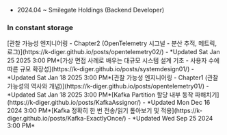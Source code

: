 - 2024.04 ~ Smilegate Holdings (Backend Developer)

### In constant storage

<!-- BLOG-POST-LIST:START -->[관찰 가능성 엔지니어링 - Chapter2 &lpar;OpenTelemetry 시그널 - 분산 추적, 메트릭, 로그&rpar;](https://k-diger.github.io/posts/opentelemetry02/) - *Updated Sat Jan 25 2025 3:00 PM*[가상 면접 사례로 배우는 대규모 시스템 설계 기초 - 사용자 수에 따른 규모 확장성](https://k-diger.github.io/posts/systemdesign01/) - *Updated Sat Jan 18 2025 3:00 PM*[관찰 가능성 엔지니어링 - Chapter1 &lpar;관찰 가능성의 역사와 개념&rpar;](https://k-diger.github.io/posts/opentelemetry01/) - *Updated Sat Jan 18 2025 3:00 PM*[Kafka Partition 할당 내부 동작 파해치기](https://k-diger.github.io/posts/KafkaAssignor/) - *Updated Mon Dec 16 2024 3:00 PM*[Kafka 정확히 한 번 전송/읽기 톺아보기 및 적용](https://k-diger.github.io/posts/Kafka-ExactlyOnce/) - *Updated Wed Sep 25 2024 3:00 PM*<!-- BLOG-POST-LIST:END -->
